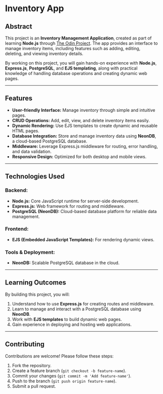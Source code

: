 # **Inventory App**

## **Abstract**

This project is an **Inventory Management Application**, created as part of learning **Node.js** through [The Odin Project](https://www.theodinproject.com/paths/full-stack-javascript/courses/nodejs). The app provides an interface to manage inventory items, including features such as adding, editing, deleting, and viewing inventory details.

By working on this project, you will gain hands-on experience with **Node.js**, **Express.js**, **PostgreSQL**, and **EJS templating**, along with practical knowledge of handling database operations and creating dynamic web pages.

---

## **Features**
- **User-friendly Interface:** Manage inventory through simple and intuitive pages.
- **CRUD Operations:** Add, edit, view, and delete inventory items easily.
- **Dynamic Rendering:** Use EJS templates to create dynamic and reusable HTML pages.
- **Database Integration:** Store and manage inventory data using **NeonDB**, a cloud-based PostgreSQL database.
- **Middleware:** Leverage Express.js middleware for routing, error handling, and data validation.
- **Responsive Design:** Optimized for both desktop and mobile views.

---

## **Technologies Used**

### **Backend:**
- **Node.js:** Core JavaScript runtime for server-side development.
- **Express.js:** Web framework for routing and middleware.
- **PostgreSQL (NeonDB):** Cloud-based database platform for reliable data management.

### **Frontend:**
- **EJS (Embedded JavaScript Templates):** For rendering dynamic views.

### **Tools & Deployment:**
- **NeonDB:** Scalable PostgreSQL database in the cloud.

---

## **Learning Outcomes**
By building this project, you will:
1. Understand how to use **Express.js** for creating routes and middleware.
2. Learn to manage and interact with a PostgreSQL database using **NeonDB**.
3. Work with **EJS templates** to build dynamic web pages.
4. Gain experience in deploying and hosting web applications.

---

## **Contributing**
Contributions are welcome! Please follow these steps:
1. Fork the repository.
2. Create a feature branch (`git checkout -b feature-name`).
3. Commit your changes (`git commit -m 'Add feature-name'`).
4. Push to the branch (`git push origin feature-name`).
5. Submit a pull request.


